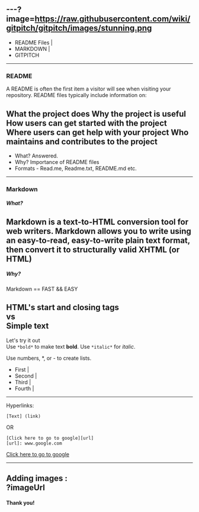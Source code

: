 ---?image=https://raw.githubusercontent.com/wiki/gitpitch/gitpitch/images/stunning.png
---
- README Files |
- MARKDOWN |
- GITPITCH 
---
### README
A README is often the first item a visitor will see when visiting your repository. README files typically include information on:

What the project does
Why the project is useful
How users can get started with the project
Where users can get help with your project
Who maintains and contributes to the project
---
- What? Answered.
- Why? Importance of README files
- Formats - Read.me, Readme.txt, README.md etc.
---
### Markdown
##### What?
Markdown is a text-to-HTML conversion tool for web writers. Markdown allows you to write using an easy-to-read, easy-to-write plain text format, then convert it to structurally valid XHTML (or HTML)
---
##### Why?

Markdown == FAST && EASY

HTML's start and closing tags  
 vs  
Simple text
---
Let's try it out  
Use ```*bold*``` to make text **bold**.
Use ```*italic*``` for *italic*.

Use numbers, *, or - to create lists.
* First |
* Second |
* Third |
* Fourth |
---
Hyperlinks:
```
[Text] (link)
```
OR
```
[Click here to go to google][url]
[url]: www.google.com
```
[Click here to go to google][g]

[g]: wwww.google.com
---
Adding images :  
?imageUrl
---
#### Thank you!